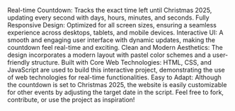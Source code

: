 Real-time Countdown: Tracks the exact time left until Christmas 2025, updating every second with days, hours, minutes, and seconds.
Fully Responsive Design: Optimized for all screen sizes, ensuring a seamless experience across desktops, tablets, and mobile devices.
Interactive UI: A smooth and engaging user interface with dynamic updates, making the countdown feel real-time and exciting.
Clean and Modern Aesthetics: The design incorporates a modern layout with pastel color schemes and a user-friendly structure.
Built with Core Web Technologies: HTML, CSS, and JavaScript are used to build this interactive project, demonstrating the use of web technologies for real-time functionalities.
Easy to Adapt: Although the countdown is set to Christmas 2025, the website is easily customizable for other events by adjusting the target date in the script.
Feel free to fork, contribute, or use the project as inspiration!
